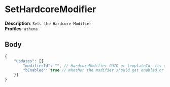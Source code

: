 # SetHardcoreModifier

**Description**: `Sets the Hardcore Modifier` \
**Profiles**: `athena`

## Body
```js
{
    "updates": [{
        "modifierId": "", // HardcoreModifier GUID or templateId, its unkown
        "bEnabled": true // Whether the modifier should get enabled or not
    }]
}
```

